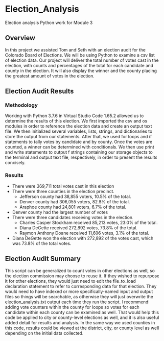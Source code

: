 # Election_Analysis
Election analysis Python work for Module 3

## Overview
In this project we assisted Tom and Seth with an election audit for the Colorado Board of Elections.  We will be using Python to examine a csv list of election data.  Our project will deliver the total number of votes cast in the election, with counts and percentages of the total for each candidate and county in the election.  It will also display the winner and the county placing the greatest amount of votes in the election.

## Election Audit Results

### Methodology
Working with Python 3.7.6 in Virtual Studio Code 1.65.2 allowed us to determine the results of this election.  We first imported the csv and os modules in order to reference the election data and create an output text file.  We then initialized several variables, lists, strings, and dictionaries to store the output from our statements.  After that, we used for loops and if statements to tally votes by candidate and by county.  Once the votes are counted, a winner can be determined with conditionals.  We then use print and write statements to output f strings containing our storage objects to the terminal and output text file, respectively, in order to present the results concisely.

### Results
- There were 369,711 total votes cast in this election
- There were three counties in the election precinct.
  - Jefferson county had 38,855 voters, 10.5% of the total.
  - Denver county had 306,055 voters, 82.8% of the total.
  - Araphoe county had 24,801 voters, 6.7% of the total.
- Denver county had the largest number of votes
- There were three candidates receiving votes in the election.
  - Charles Casper Stockham received 85,213 votes, 23.0% of the total.
  - Diana DeGette received 272,892 votes, 73.8% of the total.
  - Raymon Anthony Doane received 11,606 votes, 3.1% of the total.
- Diana DeGette won the election with 272,892 of the votes cast, which was 73.8% of the total votes.

## Election Audit Summary
This script can be generalized to count votes in other elections as well, so the election commission may choose to reuse it.  If they wished to repurpose it for other elections, they would just need to edit the file_to_load declaration statement to refer to corresponding data for that election.  They would need to have indexed or more specifically-named input and output files so things will be searchable, as otherwise they will just overwrite the election_analysis.txt output each time they run the script.  I recommend adding vote counters within the county for loops so votes for each candidate within each county can be examined as well.  That would help this code be applied to city or county-level elections as well, and it is also useful added detail for results and analysis.  In the same way we used counties in this code, results could be viewed at the district, city, or county level as well depending on the initial data collected.
